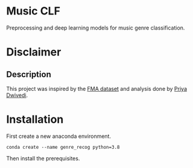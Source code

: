 # Music CLF
Preprocessing and deep learning models for music genre classification.

# Disclaimer

## Description

This project was inspired by the [FMA dataset](https://github.com/mdeff/fma) and analysis done by [Priya Dwivedi](https://towardsdatascience.com/using-cnns-and-rnns-for-music-genre-recognition-2435fb2ed6af).

# Installation

First create a new anaconda environment.

	conda create --name genre_recog python=3.8

Then install the prerequisites.
